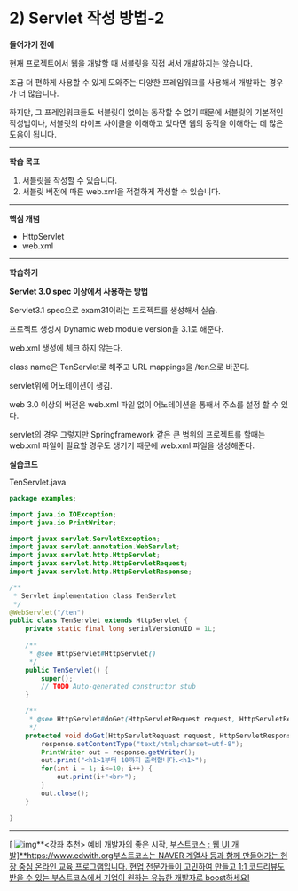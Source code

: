 # 2) Servlet 작성 방법-2

**들어가기 전에**

현재 프로젝트에서 웹을 개발할 때 서블릿을 직접 써서 개발하지는 않습니다.

조금 더 편하게 사용할 수 있게 도와주는 다양한 프레임워크를 사용해서 개발하는 경우가 더 많습니다.

하지만, 그 프레임워크들도 서블릿이 없이는 동작할 수 없기 때문에 서블릿의 기본적인 작성법이나, 서블릿의
라이프 사이클을 이해하고 있다면 웹의 동작을 이해하는 데 많은 도움이 됩니다.



 

------

**학습 목표**

1. 서블릿을 작성할 수 있습니다.
2. 서블릿 버전에 따른 web.xml을 적절하게 작성할 수 있습니다.



 

------

**핵심 개념**

- HttpServlet
- web.xml



 

------

**학습하기**

**Servlet 3.0 spec 이상에서 사용하는 방법**

Servlet3.1 spec으로 exam31이라는 프로젝트를 생성해서 실습.

프로젝트 생성시 Dynamic web module version을 3.1로 해준다.

web.xml 생성에 체크 하지 않는다.

class name은 TenServlet로 해주고 URL mappings을 /ten으로 바꾼다.

servlet위에 어노테이션이 생김.



web 3.0 이상의 버전은 web.xml 파일 없이 어노테이션을 통해서 주소를 설정 할 수 있다.

servlet의 경우 그렇지만 Springframework 같은 큰 범위의 프로젝트를 할때는 web.xml 파일이 필요할 경우도 생기기 때문에  web.xml 파일을 생성해준다.

**실습코드**

TenServlet.java

```java
package examples;

import java.io.IOException;
import java.io.PrintWriter;

import javax.servlet.ServletException;
import javax.servlet.annotation.WebServlet;
import javax.servlet.http.HttpServlet;
import javax.servlet.http.HttpServletRequest;
import javax.servlet.http.HttpServletResponse;

/**
 * Servlet implementation class TenServlet
 */
@WebServlet("/ten")
public class TenServlet extends HttpServlet {
	private static final long serialVersionUID = 1L;
       
    /**
     * @see HttpServlet#HttpServlet()
     */
    public TenServlet() {
        super();
        // TODO Auto-generated constructor stub
    }

	/**
	 * @see HttpServlet#doGet(HttpServletRequest request, HttpServletResponse response)
	 */
	protected void doGet(HttpServletRequest request, HttpServletResponse response) throws ServletException, IOException {
		response.setContentType("text/html;charset=utf-8");
		PrintWriter out = response.getWriter();
		out.print("<h1>1부터 10까지 출력합니다.<h1>");
		for(int i = 1; i<=10; i++) {
			out.print(i+"<br>");
		}
		out.close();
	}

}
```

 

 



 

------



[ ![img](https://cphinf.pstatic.net/mooc/20191203_6/1575304675591vXQd7_PNG/6LeVHS5O6y7fYwKJ8tw7.png?type=ffn199_148)**<강좌 추천> 예비 개발자의 좋은 시작, [부스트코스 : 웹 UI 개발\]**https://www.edwith.org부스트코스는 NAVER 계열사 등과 함께 만들어가는 현장 중심 온라인 교육 프로그램입니다.
현업 전문가들이 고민하여 만들고 1:1 코드리뷰도 받을 수 있는 부스트코스에서 기업이 원하는 유능한 개발자로 boost하세요!](https://www.edwith.org/boostcourse-ui)